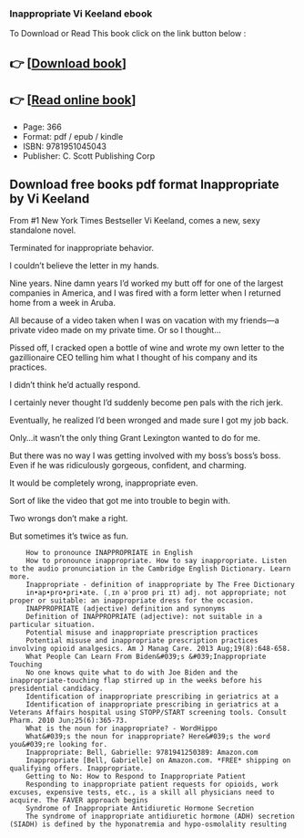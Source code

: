 ### Inappropriate Vi Keeland ebook

To Download or Read This book click on the link button below :

## 👉  [**[Download book](http://filesbooks.info/download.php?group=book&from=github.com&id=560252&lnk=1081 "Download book")**]

## 👉  [**[Read online book](http://filesbooks.info/download.php?group=book&from=github.com&id=560252&lnk=1081 "Read online book")**]


* Page: 366
* Format: pdf / epub / kindle
* ISBN: 9781951045043
* Publisher: C. Scott Publishing Corp



## Download free books pdf format Inappropriate by Vi Keeland 



From #1 New York Times Bestseller Vi Keeland, comes a new, sexy standalone novel.



 Terminated for inappropriate behavior.

 I couldn’t believe the letter in my hands.

 Nine years. Nine damn years I’d worked my butt off for one of the largest companies in America, and I was fired with a form letter when I returned home from a week in Aruba.

 All because of a video taken when I was on vacation with my friends—a private video made on my private time. Or so I thought…

 Pissed off, I cracked open a bottle of wine and wrote my own letter to the gazillionaire CEO telling him what I thought of his company and its practices.

 I didn’t think he’d actually respond.

 I certainly never thought I’d suddenly become pen pals with the rich jerk.

 Eventually, he realized I’d been wronged and made sure I got my job back.

 Only…it wasn’t the only thing Grant Lexington wanted to do for me.

 But there was no way I was getting involved with my boss’s boss’s boss. Even if he was ridiculously gorgeous, confident, and charming.

 It would be completely wrong, inappropriate even.

 Sort of like the video that got me into trouble to begin with.

 Two wrongs don’t make a right.

 But sometimes it’s twice as fun.


        How to pronounce INAPPROPRIATE in English
        How to pronounce inappropriate. How to say inappropriate. Listen to the audio pronunciation in the Cambridge English Dictionary. Learn more.
        Inappropriate - definition of inappropriate by The Free Dictionary
        in•ap•pro•pri•ate. (ˌɪn əˈproʊ pri ɪt) adj. not appropriate; not proper or suitable: an inappropriate dress for the occasion.
        INAPPROPRIATE (adjective) definition and synonyms
        Definition of INAPPROPRIATE (adjective): not suitable in a particular situation.
        Potential misuse and inappropriate prescription practices
        Potential misuse and inappropriate prescription practices involving opioid analgesics. Am J Manag Care. 2013 Aug;19(8):648-658.
        What People Can Learn From Biden&#039;s &#039;Inappropriate Touching
        No one knows quite what to do with Joe Biden and the inappropriate-touching flap stirred up in the weeks before his presidential candidacy.
        Identification of inappropriate prescribing in geriatrics at a
        Identification of inappropriate prescribing in geriatrics at a Veterans Affairs hospital using STOPP/START screening tools. Consult Pharm. 2010 Jun;25(6):365-73.
        What is the noun for inappropriate? - WordHippo
        What&#039;s the noun for inappropriate? Here&#039;s the word you&#039;re looking for.
        Inappropriate: Bell, Gabrielle: 9781941250389: Amazon.com
        Inappropriate [Bell, Gabrielle] on Amazon.com. *FREE* shipping on qualifying offers. Inappropriate.
        Getting to No: How to Respond to Inappropriate Patient
        Responding to inappropriate patient requests for opioids, work excuses, expensive tests, etc., is a skill all physicians need to acquire. The FAVER approach begins 
        Syndrome of Inappropriate Antidiuretic Hormone Secretion
        The syndrome of inappropriate antidiuretic hormone (ADH) secretion (SIADH) is defined by the hyponatremia and hypo-osmolality resulting 
    




